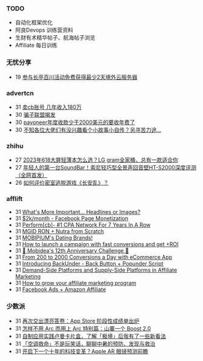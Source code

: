 ### TODO
-  自动化框架优化
-  阿良Devops 训练营资料
-  生财有术精华帖子、航海帖子浏览
-  Affiliate 每日训练

### 无忧分享
<!-- ruyo:START -->
-  19 [参与长亭百川活动免费获得最少2天境外云服务器](https://51.ruyo.net/18392.html)<!-- ruyo:END -->

### advertcn
<!-- advertcn:START -->
-  31 [卖cb账号 几年收入180万](https://www.advertcn.com/forum.php?mod=viewthread&tid=110634)
-  30 [骗子联盟揭发](https://www.advertcn.com/forum.php?mod=viewthread&tid=110631)
-  30 [payoneer年度收款少于2000美元的要收年费了](https://www.advertcn.com/forum.php?mod=viewthread&tid=110619)
-  30 [不知各位大佬们有没兴趣看个小故事小自传？另寻苦力途...](https://www.advertcn.com/forum.php?mod=viewthread&tid=110618)<!-- advertcn:END -->

### zhihu
<!-- zhihu:START -->
-  27 [2023年618大屏轻薄本怎么选？LG gram全家桶，总有一款适合你](http://zhuanlan.zhihu.com/p/632641888?utm_campaign=rss&utm_medium=rss&utm_source=rss&utm_content=title)
-  27 [年轻人的第一台SoundBar！索尼轻巧型全景声回音壁HT-S2000深度评测（全网首发）](http://zhuanlan.zhihu.com/p/630990296?utm_campaign=rss&utm_medium=rss&utm_source=rss&utm_content=title)
-  26 [如何评价密室逃脱游戏《长安乱》？](http://www.zhihu.com/question/563950552/answer/3045961312?utm_campaign=rss&utm_medium=rss&utm_source=rss&utm_content=title)<!-- zhihu:END -->

### afflift
<!-- afflift:START -->
-  31 [What&#39;s More Important... Headlines or Images?](https://afflift.com/f/threads/whats-more-important-headlines-or-images.11037/?utm_source=rss&utm_medium=rss)
-  31 [$2k/month - Facebook Page Monetization](https://afflift.com/f/threads/2k-month-facebook-page-monetization.10637/?utm_source=rss&utm_medium=rss)
-  31 [Perform[cb]- #1 CPA Network For 7 Years In A Row](https://afflift.com/f/threads/perform-cb-1-cpa-network-for-7-years-in-a-row.10824/?utm_source=rss&utm_medium=rss)
-  31 [MGID RON + Nutra from Scratch](https://afflift.com/f/threads/mgid-ron-nutra-from-scratch.10949/?utm_source=rss&utm_medium=rss)
-  31 [MOBIPIUM&#39;s Dating Brands!](https://afflift.com/f/threads/mobipiums-dating-brands.11046/?utm_source=rss&utm_medium=rss)
-  31 [How to launch a campaign with fast conversions and get +ROI](https://afflift.com/f/threads/how-to-launch-a-campaign-with-fast-conversions-and-get-roi.11041/?utm_source=rss&utm_medium=rss)
-  31 [🎉 Mobidea&#39;s 12th Anniversary Challenge 🎉](https://afflift.com/f/threads/%F0%9F%8E%89-mobideas-12th-anniversary-challenge-%F0%9F%8E%89.11043/?utm_source=rss&utm_medium=rss)
-  31 [From 200 to 2000 Conversions a Day with eCommerce App](https://afflift.com/f/threads/from-200-to-2000-conversions-a-day-with-ecommerce-app.11045/?utm_source=rss&utm_medium=rss)
-  31 [Introducing BackUnder - Back Button + Popunder Script](https://afflift.com/f/threads/introducing-backunder-back-button-popunder-script.10073/?utm_source=rss&utm_medium=rss)
-  31 [Demand-Side Platforms and Supply-Side Platforms in Affiliate Marketing](https://afflift.com/f/threads/demand-side-platforms-and-supply-side-platforms-in-affiliate-marketing.11044/?utm_source=rss&utm_medium=rss)
-  31 [How to grow your affiliate marketing program](https://afflift.com/f/threads/how-to-grow-your-affiliate-marketing-program.7573/?utm_source=rss&utm_medium=rss)
-  31 [Facebook Ads + Amazon Affiliate](https://afflift.com/f/threads/facebook-ads-amazon-affiliate.10802/?utm_source=rss&utm_medium=rss)<!-- afflift:END -->

### 少数派
<!-- sspai:START -->
-  31 [再次交出漂亮答卷：App Store 阶段性成绩单出炉](https://sspai.com/post/80098)
-  31 [怎样不用 Arc 而用上 Arc 特别篇：山寨一个 Boost 2.0](https://sspai.com/prime/story/alternative-to-arc-boost)
-  31 [自制应用实践卢曼卡片盒，了解「极境」后我有了一些新看法](https://sspai.com/post/79895)
-  31 [「空调救命」不是玩笑话，聊聊中暑的预防、发现与救治](https://sspai.com/post/74761)
-  31 [开启下一个十年的科技变革？Apple AR 眼镜预测前瞻](https://sspai.com/post/80084)<!-- sspai:END -->

